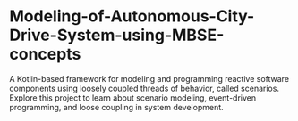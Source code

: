 # Modeling-of-Autonomous-City-Drive-System-using-MBSE-concepts
A Kotlin-based framework for modeling and programming reactive software components using loosely coupled threads of behavior, called scenarios. Explore this project to learn about scenario modeling, event-driven programming, and loose coupling in system development.
